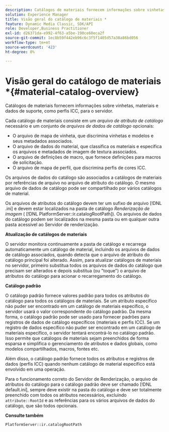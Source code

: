 ```yaml
---
description: Catálogos de materiais fornecem informações sobre vinhetas, materiais e dados de suporte, como perfis ICC, para o servidor.
solution: Experience Manager
title: Visão geral do catálogo de materiais *
feature: Dynamic Media Classic, SDK/API
role: Developer,Business Practitioner
exl-id: d26371da-e992-4f63-a5be-190ce60eca2f
source-git-commit: 1ec8b59f442eb96c6c3f5f1405d57a38a86bd056
workflow-type: tm+mt
source-wordcount: '423'
ht-degree: 0%

---
```


# Visão geral do catálogo de materiais *{#material-catalog-overview}

Catálogos de materiais fornecem informações sobre vinhetas, materiais e dados de suporte, como perfis ICC, para o servidor.

Cada catálogo de materiais consiste em um *arquivo de atributo de catálogo* necessário e um conjunto de *arquivos de dados de catálogo* opcionais:

* O arquivo de mapa de vinheta, que discrimina vinhetas e modelos e seus metadados associados.
* O arquivo de dados do material, que classifica os materiais e especifica os arquivos e metadados de imagem de textura associados.
* O arquivo de definições de macro, que fornece definições para macros de solicitação.
* O arquivo de mapa de perfil, que discrimina perfis de cores ICC.

Os arquivos de dados do catálogo são associados a catálogos de materiais por referências de arquivo no arquivo de atributo do catálogo. O mesmo arquivo de dados de catálogo pode ser compartilhado por vários catálogos de material.

Os arquivos de atributos do catálogo devem ter um sufixo de arquivo [!DNL .ini] e devem estar localizados na pasta de catálogo *Renderização de imagem* ( [!DNL PlatformServer::ir.catalogRootPath]). Os arquivos de dados do catálogo podem ser localizados na mesma pasta ou em qualquer outra pasta acessível ao Servidor de renderização.

**Atualização de catálogos de materiais**

O servidor monitora continuamente a pasta de catálogo e recarrega automaticamente um catálogo de material, incluindo os arquivos de dados de catálogo associados, quando detecta que o arquivo de atributo do catálogo principal foi alterado. Assim, para atualizar catálogos de materiais no servidor, primeiro substitua todos os arquivos de dados do catálogo que precisam ser alterados e depois substitua (ou &quot;toque&quot;) o arquivo de atributos do catálogo para acionar o recarregamento do catálogo.

**Catálogo padrão**

O catálogo padrão fornece valores padrão para todos os atributos do catálogo para todos os catálogos de materiais. Se um atributo específico não puder ser encontrado em um catálogo de materiais específico, o servidor usará o valor correspondente do catálogo padrão. Da mesma forma, o catálogo padrão pode ser usado para fornecer padrões para registros de dados de catálogo específicos (materiais e perfis ICC). Se um registro de dados específico não puder ser encontrado em um catálogo de materiais específico, o servidor tentará encontrá-lo no catálogo padrão. Isso permite que catálogos de materiais sejam preenchidos de forma esparsa e simplifica o gerenciamento de atributos e dados globais, como modelos compartilhados, macros, fontes etc.

Além disso, o catálogo padrão fornece todos os atributos e registros de dados (perfis ICC) quando nenhum catálogo de material específico está envolvido em uma operação.

Para o funcionamento correto do Servidor de Renderização, o arquivo de atributos do catálogo para o catálogo padrão deve ser chamado [!DNL default.ini], sempre deve existir na pasta do catálogo e deve ser totalmente preenchido com todos os atributos necessários, excluindo `attribute::RootId` e as referências para os vários arquivos de dados do catálogo, que são todos opcionais.

**Consulte também**

`PlatformServer::ir.catalogRootPath`
